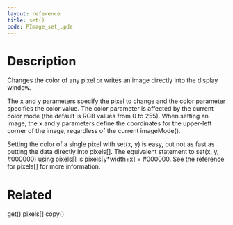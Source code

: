 ```yaml
---
layout: reference
title: set()
code: PImage_set_.pde
---
```


# Description

Changes the color of any pixel or writes an image directly into the display window.

The x and y parameters specify the pixel to change and the color parameter specifies the color value. The color parameter is affected by the current color mode (the default is RGB values from 0 to 255). When setting an image, the x and y parameters define the coordinates for the upper-left corner of the image, regardless of the current imageMode().

Setting the color of a single pixel with set(x, y) is easy, but not as fast as putting the data directly into pixels[]. The equivalent statement to set(x, y, #000000) using pixels[] is pixels[y*width+x] = #000000. See the reference for pixels[] for more information.

# Related

get()
pixels[]
copy()
